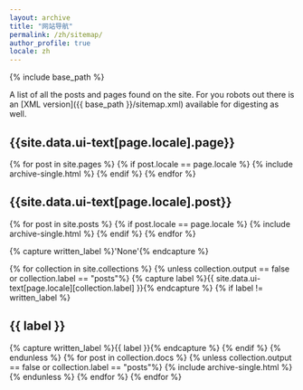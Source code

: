 ```yaml
---
layout: archive
title: "网站导航"
permalink: /zh/sitemap/
author_profile: true
locale: zh
---
```


{% include base_path %}

A list of all the posts and pages found on the site. For you robots out there is an [XML version]({{ base_path }}/sitemap.xml) available for digesting as well.

<h2>{{site.data.ui-text[page.locale].page}}</h2>
{% for post in site.pages %}
  {% if post.locale == page.locale %}
    {% include archive-single.html %}
  {% endif %}
{% endfor %}

<h2>{{site.data.ui-text[page.locale].post}}</h2>
{% for post in site.posts %}
  {% if post.locale == page.locale %}
    {% include archive-single.html %}
  {% endif %}
{% endfor %}

{% capture written_label %}'None'{% endcapture %}

{% for collection in site.collections %}
{% unless collection.output == false or collection.label == "posts"%}
  {% capture label %}{{ site.data.ui-text[page.locale][collection.label] }}{% endcapture %}
  {% if label != written_label %}
  <h2>{{ label }}</h2>
  {% capture written_label %}{{ label }}{% endcapture %}
  {% endif %}
{% endunless %}
{% for post in collection.docs %}
  {% unless collection.output == false or collection.label == "posts"%}
  {% include archive-single.html %}
  {% endunless %}
{% endfor %}
{% endfor %}
